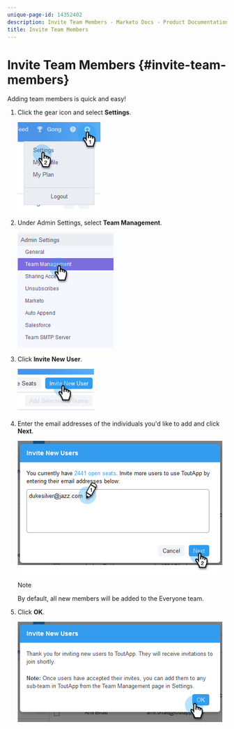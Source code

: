 ```yaml
---
unique-page-id: 14352402
description: Invite Team Members - Marketo Docs - Product Documentation
title: Invite Team Members
---
```


# Invite Team Members {#invite-team-members}

Adding team members is quick and easy!

1. Click the gear icon and select **Settings**.

   ![](assets/one.png)

1. Under Admin Settings, select **Team Management**.

   ![](assets/two.png)

1. Click **Invite New User**.

   ![](assets/three.png)

1. Enter the email addresses of the individuals you'd like to add and click **Next**.

   ![](assets/four.png)

   >[!NOTE]
   >
   >By default, all new members will be added to the Everyone team.

1. Click **OK**.

   ![](assets/five.png)

